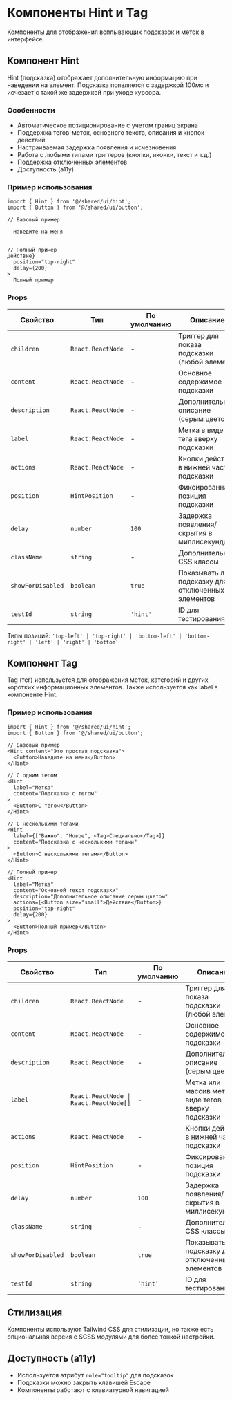 # Компоненты Hint и Tag

Компоненты для отображения всплывающих подсказок и меток в интерфейсе.

## Компонент Hint

Hint (подсказка) отображает дополнительную информацию при наведении на элемент. Подсказка появляется с задержкой 100мс и исчезает с такой же задержкой при уходе курсора.

### Особенности

- Автоматическое позиционирование с учетом границ экрана
- Поддержка тегов-меток, основного текста, описания и кнопок действий
- Настраиваемая задержка появления и исчезновения
- Работа с любыми типами триггеров (кнопки, иконки, текст и т.д.)
- Поддержка отключенных элементов
- Доступность (a11y)

### Пример использования

```tsx
import { Hint } from '@/shared/ui/hint';
import { Button } from '@/shared/ui/button';

// Базовый пример

  Наведите на меня


// Полный пример
Действие}
  position="top-right"
  delay={200}
>
  Полный пример

```

### Props

| Свойство | Тип | По умолчанию | Описание |
|---|---|---|---|
| `children` | `React.ReactNode` | - | Триггер для показа подсказки (любой элемент) |
| `content` | `React.ReactNode` | - | Основное содержимое подсказки |
| `description` | `React.ReactNode` | - | Дополнительное описание (серым цветом) |
| `label` | `React.ReactNode` | - | Метка в виде тега вверху подсказки |
| `actions` | `React.ReactNode` | - | Кнопки действий в нижней части подсказки |
| `position` | `HintPosition` | - | Фиксированная позиция подсказки |
| `delay` | `number` | `100` | Задержка появления/скрытия в миллисекундах |
| `className` | `string` | - | Дополнительные CSS классы |
| `showForDisabled` | `boolean` | `true` | Показывать ли подсказку для отключенных элементов |
| `testId` | `string` | `'hint'` | ID для тестирования |

Типы позиций: `'top-left' | 'top-right' | 'bottom-left' | 'bottom-right' | 'left' | 'right' | 'bottom'`

## Компонент Tag

Tag (тег) используется для отображения меток, категорий и других коротких информационных элементов. Также используется как label в компоненте Hint.

### Пример использования

```tsx
import { Hint } from '@/shared/ui/hint';
import { Button } from '@/shared/ui/button';

// Базовый пример
<Hint content="Это простая подсказка">
  <Button>Наведите на меня</Button>
</Hint>

// С одним тегом
<Hint
  label="Метка"
  content="Подсказка с тегом"
>
  <Button>С тегом</Button>
</Hint>

// С несколькими тегами
<Hint
  label={["Важно", "Новое", <Tag>Специально</Tag>]}
  content="Подсказка с несколькими тегами"
>
  <Button>С несколькими тегами</Button>
</Hint>

// Полный пример
<Hint
  label="Метка"
  content="Основной текст подсказки"
  description="Дополнительное описание серым цветом"
  actions={<Button size="small">Действие</Button>}
  position="top-right"
  delay={200}
>
  <Button>Полный пример</Button>
</Hint>
```

### Props

| Свойство | Тип | По умолчанию | Описание |
|---|---|---|---|
| `children` | `React.ReactNode` | - | Триггер для показа подсказки (любой элемент) |
| `content` | `React.ReactNode` | - | Основное содержимое подсказки |
| `description` | `React.ReactNode` | - | Дополнительное описание (серым цветом) |
| `label` | `React.ReactNode \| React.ReactNode[]` | - | Метка или массив меток в виде тегов вверху подсказки |
| `actions` | `React.ReactNode` | - | Кнопки действий в нижней части подсказки |
| `position` | `HintPosition` | - | Фиксированная позиция подсказки |
| `delay` | `number` | `100` | Задержка появления/скрытия в миллисекундах |
| `className` | `string` | - | Дополнительные CSS классы |
| `showForDisabled` | `boolean` | `true` | Показывать ли подсказку для отключенных элементов |
| `testId` | `string` | `'hint'` | ID для тестирования |

## Стилизация

Компоненты используют Tailwind CSS для стилизации, но также есть опциональная версия с SCSS модулями для более тонкой настройки.

## Доступность (a11y)

- Используется атрибут `role="tooltip"` для подсказок
- Подсказки можно закрыть клавишей Escape
- Компоненты работают с клавиатурной навигацией
